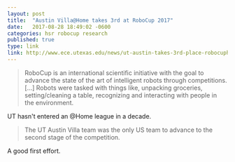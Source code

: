 ```yaml
---
layout: post
title:  "Austin Villa@Home takes 3rd at RoboCup 2017"
date:   2017-08-28 18:49:02 -0600
categories: hsr robocup research
published: true
type: link
link: http://www.ece.utexas.edu/news/ut-austin-takes-3rd-place-robocuphome-2017-competition-japan
---
```


>RoboCup is an international scientific initiative with the goal to advance the state of the art of
>intelligent robots through competitions. [...] Robots were tasked with things like, unpacking groceries, 
>setting/cleaning a table, recognizing and interacting with people in the environment.

UT hasn't entered an @Home league in a decade.

>The UT Austin Villa team was the only US team to advance to the second stage of the competition.

A good first effort.